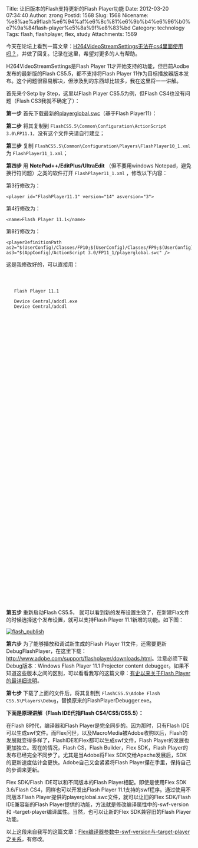Title: 让旧版本的Flash支持更新的Flash Player功能
Date: 2012-03-20 07:34:40
Author: zrong
Postid: 1568
Slug: 1568
Nicename: %e8%ae%a9flash%e6%94%af%e6%8c%81%e6%9b%b4%e6%96%b0%e7%9a%84flash-player%e5%8a%9f%e8%83%bd
Category: technology
Tags: flash, flashplayer, flex, study
Attachments: 1569

今天在论坛上看到一篇文章：[H264VideoStreamSettings无法在cs4里面使用吗？](http://bbs.9ria.com/viewthread.php?tid=107792)，并做了回复。记录在这里，希望对更多的人有帮助。

H264VideoStreamSettings是Flash Player
11才开始支持的功能，但目前Aodbe发布的最新版的Flash
CS5.5，都不支持将Flash Player
11作为目标播放器版本发布。这个问题很容易解决，但涉及到的东西却比较多，我在这里将一一讲解。

首先来个Setp by Step，这里以Flash Player CS5.5为例，但Flash
CS4也没有问题（Flash CS3我就不确定了）：<!--more-->

**第一步**
首先下载最新的[playerglobal.swc](http://fpdownload.macromedia.com/pub/flashplayer/updaters/11/playerglobal11_0.swc)（基于Flash
Player11）：

**第二步** 将其复制到
`FlashCS5.5\Common\Configuration\ActionScript 3.0\FP11.1`，没有这个文件夹请自行建立；

**第三步** 复制
`FlashCS5.5\Common\Configuration\Players\FlashPlayer10_1.xml` 为
`FlashPlayer11_1.xml`；

**第四步** 用 **NotePad++/EditPlus/UltraEdit** （但不要用windows
Notepad，避免换行符问题）之类的软件打开 `FlashPlayer11_1.xml`
，修改以下内容：

第3行修改为：

    <player id="FlashPlayer11.1" version="14" asversion="3">

第4行修改为：

    <name>Flash Player 11.1</name>

第8行修改为：

    <playerDefinitionPath as2="$(UserConfig)/Classes/FP10;$(UserConfig)/Classes/FP9;$(UserConfig)/Classes/FP8;$(UserConfig)/Classes/FP7" as3="$(AppConfig)/ActionScript 3.0/FP11_1/playerglobal.swc" />

这是我修改好的，可以直接用：

``` {lang="XML" file="FlashPlayer11_1.xml" colla="-"}


  
   Flash Player 11.1
   
   Device Central/adcdl.exe
   Device Central/adcdl
   
   
   
   
   
   
   
   
   
   
   
   
   
   
   
   
   
   
   
   
   
    
   
   
   
   
   
   
   
   
   
   
    
   
    
   
   
   
   
   
   
   
        
    
   
    
    
    
   

   
     
     
  


   
```

**第五步** 重新启动Flash CS5.5，
就可以看到新的发布设置生效了，在新建Fla文件的时候选择这个发布设置，就可以支持Flash
Player 11.1新增的功能。如下图：

[![](http://zengrong.net/wp-content/uploads/2012/03/flash_publish.png "flash_publish")](http://zengrong.net/wp-content/uploads/2012/03/flash_publish.png)

**第六步** 为了能够播放和调试新生成的Flash Player
11文件，还需要更新DebugFlashPlayer，在这里下载：<http://www.adobe.com/support/flashplayer/downloads.html>。注意必须下载Debug版本：Windows
Flash Player 11.1 Projector content
debugger。如果不知道这些版本之间的区别，可以看看我写的这篇文章：[有史以来关于Flash
Player的最详细说明](http://zengrong.net/post/1188.htm)。

**第七步** 下载了上面的文件后，将其复制到
`FlashCS5.5\Adobe Flash CS5.5\Players\Debug`，替换原来的FlashPlayerDebugger.exe。

**下面是原理讲解（Flash IDE代指Flash CS4/CS5/CS5.5）：**

在Flash 8时代，编译器和Flash Player是完全同步的。因为那时，只有Flash
IDE可以生成swf文件。而Flex问世，以及MacroMedia被Adobe收购以后，Flash的发展就变得多样了，FlashIDE和Flex都可以生成swf文件，Flash
Player的发展也更加独立。现在的情况，Flash CS，Flash Builder，Flex
SDK，Flash Player的发布已经完全不同步了。尤其是当Adobe将Flex
SDK交给Apache发展后，SDK的更新速度估计会更快。Adobe自己又会紧紧将Flash
Player攥在手里，保持自己的步调来更新。

Flex SDK/Flash IDE可以和不同版本的Flash Player相配。即使是使用Flex SDK
3.6/Flash CS4，同样也可以开发出Flash Player
11.1支持的swf程序。通过使用不同版本Flash
Player提供的playerglobal.swc文件，就可以让旧的Flex SDK/Flash
IDE兼容新的Flash
Player提供的功能，方法就是修改编译属性中的-swf-version和 -target-player编译属性。当然，也可以让新的Flex
SDK兼容旧的Flash Player功能。

以上这段来自我写的这篇文章：[Flex编译器参数中-swf-version与-target-player之关系](http://zengrong.net/post/1486.htm)，有修改。

